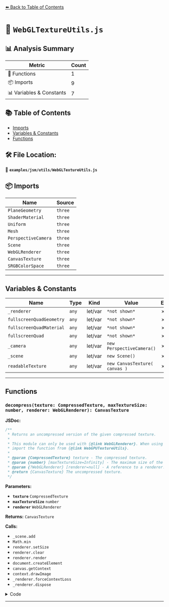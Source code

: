 [⬅️ Back to Table of Contents](../../../index.md)

# 📄 `WebGLTextureUtils.js`

## 📊 Analysis Summary

| Metric | Count |
|--------|-------|
| 🔧 Functions | 1 |
| 📦 Imports | 9 |
| 📊 Variables & Constants | 7 |

## 📚 Table of Contents

- [Imports](#imports)
- [Variables & Constants](#variables-constants)
- [Functions](#functions)

## 🛠️ File Location:
📂 **`examples/jsm/utils/WebGLTextureUtils.js`**

## 📦 Imports

| Name | Source |
|------|--------|
| `PlaneGeometry` | `three` |
| `ShaderMaterial` | `three` |
| `Uniform` | `three` |
| `Mesh` | `three` |
| `PerspectiveCamera` | `three` |
| `Scene` | `three` |
| `WebGLRenderer` | `three` |
| `CanvasTexture` | `three` |
| `SRGBColorSpace` | `three` |


---

## Variables & Constants

| Name | Type | Kind | Value | Exported |
|------|------|------|-------|----------|
| `_renderer` | `any` | let/var | `*not shown*` | ✗ |
| `fullscreenQuadGeometry` | `any` | let/var | `*not shown*` | ✗ |
| `fullscreenQuadMaterial` | `any` | let/var | `*not shown*` | ✗ |
| `fullscreenQuad` | `any` | let/var | `*not shown*` | ✗ |
| `_camera` | `any` | let/var | `new PerspectiveCamera()` | ✗ |
| `_scene` | `any` | let/var | `new Scene()` | ✗ |
| `readableTexture` | `any` | let/var | `new CanvasTexture( canvas )` | ✗ |


---

## Functions

### `decompress(texture: CompressedTexture, maxTextureSize: number, renderer: WebGLRenderer): CanvasTexture`

**JSDoc:**
```typescript
/**
 * Returns an uncompressed version of the given compressed texture.
 *
 * This module can only be used with {@link WebGLRenderer}. When using {@link WebGPURenderer},
 * import the function from {@link WebGPUTextureUtils}.
 *
 * @param {CompressedTexture} texture - The compressed texture.
 * @param {number} [maxTextureSize=Infinity] - The maximum size of the uncompressed texture.
 * @param {?WebGLRenderer} [renderer=null] - A reference to a renderer.
 * @return {CanvasTexture} The uncompressed texture.
 */
```

**Parameters:**

- **`texture`** `CompressedTexture`
- **`maxTextureSize`** `number`
- **`renderer`** `WebGLRenderer`

**Returns:** `CanvasTexture`

**Calls:**

- `_scene.add`
- `Math.min`
- `renderer.setSize`
- `renderer.clear`
- `renderer.render`
- `document.createElement`
- `canvas.getContext`
- `context.drawImage`
- `_renderer.forceContextLoss`
- `_renderer.dispose`

<details><summary>Code</summary>

```typescript
export function decompress( texture, maxTextureSize = Infinity, renderer = null ) {

	if ( ! fullscreenQuadGeometry ) fullscreenQuadGeometry = new PlaneGeometry( 2, 2, 1, 1 );
	if ( ! fullscreenQuadMaterial ) fullscreenQuadMaterial = new ShaderMaterial( {
		uniforms: { blitTexture: new Uniform( texture ) },
		vertexShader: `
			varying vec2 vUv;
			void main(){
				vUv = uv;
				gl_Position = vec4(position.xy * 1.0,0.,.999999);
			}`,
		fragmentShader: `
			uniform sampler2D blitTexture; 
			varying vec2 vUv;

			void main(){ 
				gl_FragColor = vec4(vUv.xy, 0, 1);
				
				#ifdef IS_SRGB
				gl_FragColor = sRGBTransferOETF( texture2D( blitTexture, vUv) );
				#else
				gl_FragColor = texture2D( blitTexture, vUv);
				#endif
			}`
	} );

	fullscreenQuadMaterial.uniforms.blitTexture.value = texture;
	fullscreenQuadMaterial.defines.IS_SRGB = texture.colorSpace == SRGBColorSpace;
	fullscreenQuadMaterial.needsUpdate = true;

	if ( ! fullscreenQuad ) {

		fullscreenQuad = new Mesh( fullscreenQuadGeometry, fullscreenQuadMaterial );
		fullscreenQuad.frustumCulled = false;

	}

	const _camera = new PerspectiveCamera();
	const _scene = new Scene();
	_scene.add( fullscreenQuad );

	if ( renderer === null ) {

		renderer = _renderer = new WebGLRenderer( { antialias: false } );

	}

	const width = Math.min( texture.image.width, maxTextureSize );
	const height = Math.min( texture.image.height, maxTextureSize );

	renderer.setSize( width, height );
	renderer.clear();
	renderer.render( _scene, _camera );

	const canvas = document.createElement( 'canvas' );
	const context = canvas.getContext( '2d' );

	canvas.width = width;
	canvas.height = height;

	context.drawImage( renderer.domElement, 0, 0, width, height );

	const readableTexture = new CanvasTexture( canvas );

	readableTexture.minFilter = texture.minFilter;
	readableTexture.magFilter = texture.magFilter;
	readableTexture.wrapS = texture.wrapS;
	readableTexture.wrapT = texture.wrapT;
	readableTexture.colorSpace = texture.colorSpace;
	readableTexture.name = texture.name;

	if ( _renderer ) {

		_renderer.forceContextLoss();
		_renderer.dispose();
		_renderer = null;

	}

	return readableTexture;

}
```
</details>


---